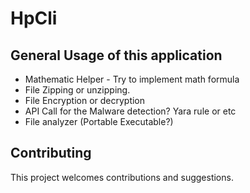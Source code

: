 # HpCli

## General Usage of this application
* Mathematic Helper - Try to implement math formula
* File Zipping or unzipping.
* File Encryption or decryption
* API Call for the Malware detection? Yara rule or etc
* File analyzer (Portable Executable?)

## Contributing
This project welcomes contributions and suggestions. 
